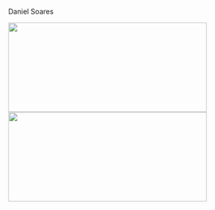 Daniel Soares
 <div>
  <a href="https://github.com/danzick96">
  <img width="400em" height="180em" src="https://github-readme-stats.vercel.app/api?username=danzick96&show_icons=true&theme=tokyonight&include_all_commits=true&count_private=true"/>
  <img width="400em" height="180em" src="https://github-readme-stats.vercel.app/api/top-langs/?username=danzick96&layout=compact&langs_count=16&theme=tokyonight"/>
<div>

